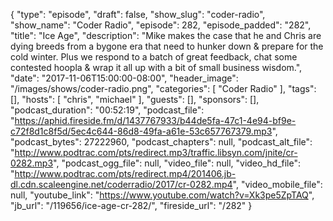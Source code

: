 {
  "type": "episode",
  "draft": false,
  "show_slug": "coder-radio",
  "show_name": "Coder Radio",
  "episode": 282,
  "episode_padded": "282",
  "title": "Ice Age",
  "description": "Mike makes the case that he and Chris are dying breeds from a bygone era that need to hunker down & prepare for the cold winter. Plus we respond to a batch of great feedback, chat some contested hoopla & wrap it all up with a bit of small business wisdom.",
  "date": "2017-11-06T15:00:00-08:00",
  "header_image": "/images/shows/coder-radio.png",
  "categories": [
    "Coder Radio"
  ],
  "tags": [],
  "hosts": [
    "chris",
    "michael"
  ],
  "guests": [],
  "sponsors": [],
  "podcast_duration": "00:52:19",
  "podcast_file": "https://aphid.fireside.fm/d/1437767933/b44de5fa-47c1-4e94-bf9e-c72f8d1c8f5d/5ec4c644-86d8-49fa-a61e-53c657767379.mp3",
  "podcast_bytes": 27222960,
  "podcast_chapters": null,
  "podcast_alt_file": "http://www.podtrac.com/pts/redirect.mp3/traffic.libsyn.com/jnite/cr-0282.mp3",
  "podcast_ogg_file": null,
  "video_file": null,
  "video_hd_file": "http://www.podtrac.com/pts/redirect.mp4/201406.jb-dl.cdn.scaleengine.net/coderradio/2017/cr-0282.mp4",
  "video_mobile_file": null,
  "youtube_link": "https://www.youtube.com/watch?v=Xk3pe5ZpTAQ",
  "jb_url": "/119656/ice-age-cr-282/",
  "fireside_url": "/282"
}

